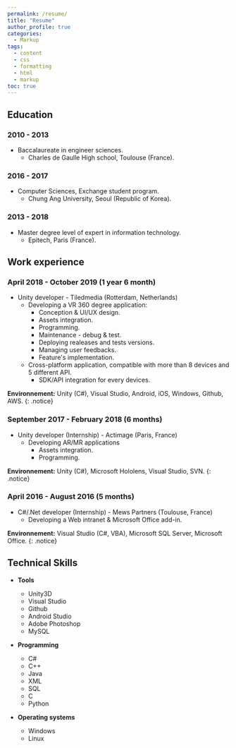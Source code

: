 ```yaml
---
permalink: /resume/
title: "Resume"
author_profile: true
categories:
  - Markup
tags:
  - content
  - css
  - formatting
  - html
  - markup
toc: true
---
```


## Education
### 2010 - 2013
* Baccalaureate in engineer sciences.
    * Charles de Gaulle High school, Toulouse (France).

### 2016 - 2017
* Computer Sciences, Exchange student program.
    * Chung Ang University, Seoul (Republic of Korea).

### 2013 - 2018
* Master degree level of expert in information technology.
    * Epitech, Paris (France).

## Work experience
### April 2018 - October 2019 (1 year 6 month)
* Unity developer - Tiledmedia (Rotterdam, Netherlands)
    * Developing a VR 360 degree application:
        * Conception & UI/UX design.
        * Assets integration.
        * Programming.
        * Maintenance - debug & test.
        * Deploying realeases and tests versions.
        * Managing user feedbacks.
        * Feature's implementation.
    * Cross-platform application, compatible with more than 8 devices and 5 different API.
        * SDK/API integration for every devices.

**Environnement:** Unity (C#), Visual Studio, Android, iOS, Windows, Github, AWS.
{: .notice}

### September 2017 - February 2018 (6 months)
* Unity developer (Internship) - Actimage (Paris, France)
    * Developing AR/MR applications
        * Assets integration.
        * Programming.

**Environnement:** Unity (C#), Microsoft Hololens, Visual Studio, SVN.
{: .notice}

### April 2016 - August 2016 (5 months)
* C#/.Net developer (Internship) - Mews Partners (Toulouse, France)
    * Developing a Web intranet & Microsoft Office add-in.

**Environnement:** Visual Studio (C#, VBA), Microsoft SQL Server, Microsoft Office.
{: .notice}

  
## Technical Skills
* **Tools**
    * Unity3D
    * Visual Studio
    * Github
    * Android Studio
    * Adobe Photoshop
    * MySQL

* **Programming**
    * C#
    * C++
    * Java
    * XML
    * SQL
    * C
    * Python

* **Operating systems**
    * Windows
    * Linux